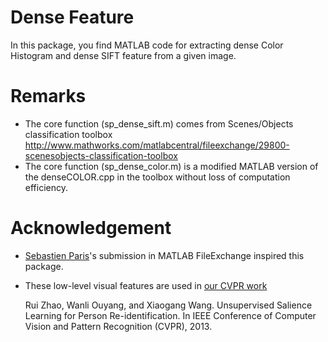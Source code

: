 Dense Feature
===============
In this package, you find MATLAB code for extracting dense Color Histogram and dense SIFT feature from a given image. 

Remarks
========
- The core function (sp_dense_sift.m) comes from Scenes/Objects classification toolbox http://www.mathworks.com/matlabcentral/fileexchange/29800-scenesobjects-classification-toolbox
- The core function (sp_dense_color.m) is a modified MATLAB version of the denseCOLOR.cpp in the toolbox without loss of computation efficiency. 

Acknowledgement
===============
- [Sebastien Paris](http://www.mathworks.com/matlabcentral/fileexchange/authors/13308)'s submission in MATLAB FileExchange inspired this package.   
- These low-level visual features are used in [our CVPR work](https://github.com/Robert0812/salience_reid) 

  Rui Zhao, Wanli Ouyang, and Xiaogang Wang. Unsupervised Salience Learning for Person Re-identification. In IEEE Conference of Computer Vision and Pattern Recognition (CVPR), 2013. 

